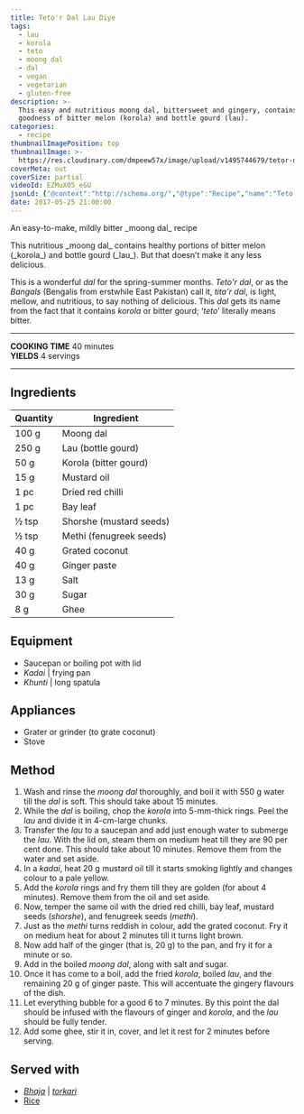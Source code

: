 ```yaml
---
title: Teto'r Dal Lau Diye
tags:
  - lau
  - korola
  - teto
  - moong dal
  - dal
  - vegan
  - vegetarian
  - gluten-free
description: >-
  This easy and nutritious moong dal, bittersweet and gingery, contains the
  goodness of bitter melon (korola) and bottle gourd (lau).
categories:
  - recipe
thumbnailImagePosition: top
thumbnailImage: >-
  https://res.cloudinary.com/dmpeew57x/image/upload/v1495744679/tetor-dal-website-thumbnail-_zt5gji.jpg
coverMeta: out
coverSize: partial
videoId: EZMuX05_eGU
jsonLd: {"@context":"http://schema.org/","@type":"Recipe","name":"Teto'r Dal with Lau","author":"Bong Eats","image":"https://res.cloudinary.com/dmpeew57x/image/upload/v1495744679/tetor-dal-website-thumbnail-_zt5gji.jpg","description":"This easy and nutritious moong dal, bittersweet and gingery, contains the goodness of bitter melon (korola) and bottle gourd (lau).","prepTime":"PT10M","totalTime":"PT40M","recipeYield":"4","recipeIngredient":["100 g	Moong dal","250 g	Lau (bottle gourd)","50 g	Korola (bitter gourd)","15 g	Mustard oil","1 pc	Dried red chilli","1 pc	Bay leaf","½ tsp	Shorshe (mustard seeds)","½ tsp	Methi (fenugreek seeds)","40 g	Grated coconut","40 g	Ginger paste","13 g	Salt","30 g	Sugar","8 g	Ghee"],"recipeInstructions":["1. Wash and rinse the moong dal thoroughly, and boil it with 550 g water till the dal is soft. This should take about 15 minutes.","2. While the dal is boiling, chop the korola into 5-mm-thick rings. Peel the lau and divide it in 4-cm-large chunks.","3. Transfer the lau to a saucepan and add just enough water to submerge the lau. With the lid on, steam them on medium heat till they are 90 per cent done. This should take about 10 minutes. Remove them from the water and set aside.","4. In a kadai, heat 20 g mustard oil till it starts smoking lightly and changes colour to a pale yellow.","5. Add the korola rings and fry them till they are golden (for about 4 minutes). Remove them from the oil and set aside.","6. Now, temper the same oil with the dried red chilli, bay leaf, mustard seeds (shorshe), and fenugreek seeds (methi).","7. Just as the methi turns reddish in colour, add the grated coconut. Fry it on medium heat for about 2 minutes till it turns light brown.","8. Now add half of the ginger (that is, 20 g) to the pan, and fry it for a minute or so.","9. Add in the boiled moong dal, along with salt and sugar.","10. Once it has come to a boil add the fried korola, boiled lau, and the remaining 20 g of ginger paste. This will really accentuate the gingery flavour in the dal.","11. Let everything bubble for a good 6 to 7 minutes. By this point the dal should be infused with the flavours of ginger and korola, and the lau should be fully tender.","12. Add some ghee, stir it in, cover, and let it rest for 2 minutes before serving."]}
date: 2017-05-25 21:00:00
---
```




<p class="post-byline">An easy-to-make, mildly bitter _moong dal_ recipe</p>

<p class="post-intro">This nutritious _moong dal_ contains healthy portions of bitter melon (_korola_) and bottle gourd (_lau_). But that doesn’t make it any less delicious.</p>

<!-- more -->
<span class="dropcap">T</span>his is a wonderful _dal_ for the spring-summer months. _Teto'r dal_, or as the _Bangals_ (Bengalis from erstwhile East Pakistan) call it, _tita'r dal_, is light, mellow, and nutritious, to say nothing of delicious. This _dal_ gets its name from the fact that it contains _korola_ or bitter gourd; ‘_teto_’ literally means bitter.

***

**COOKING TIME** 40 minutes   
**YIELDS** 4 servings

***
## Ingredients
| Quantity | Ingredient              |
|----------|-------------------------|
|    100 g | Moong dal               |
|    250 g | Lau (bottle gourd)      |
|     50 g | Korola (bitter gourd)   |
|     15 g | Mustard oil             |
|     1 pc | Dried red chilli        |
|     1 pc | Bay leaf                |
|    ½ tsp | Shorshe (mustard seeds) |
|    ½ tsp | Methi (fenugreek seeds) |
|     40 g | Grated coconut          |
|     40 g | Ginger paste            |
|     13 g | Salt                    |
|     30 g | Sugar                   |
|      8 g | Ghee                    |


## Equipment
- Saucepan or boiling pot with lid
- _Kadai_ | frying pan
- _Khunti_ | long spatula

## Appliances
- Grater or grinder (to grate coconut)
- Stove


## Method
1. Wash and rinse the _moong dal_ thoroughly, and boil it with 550 g water till the _dal_ is soft. This should take about 15 minutes.
2. While the _dal_ is boiling, chop the _korola_ into 5-mm-thick rings. Peel the _lau_ and divide it in 4-cm-large chunks.
3. Transfer the _lau_ to a saucepan and add just enough water to submerge the _lau_. With the lid on, steam them on medium heat till they are 90 per cent done. This should take about 10 minutes. Remove them from the water and set aside.
4. In a _kadai_, heat 20 g mustard oil till it starts smoking lightly and changes colour to a pale yellow.
5. Add the _korola_ rings and fry them till they are golden (for about 4 minutes). Remove them from the oil and set aside.
6. Now, temper the same oil with the dried red chilli, bay leaf, mustard seeds (_shorshe_), and fenugreek seeds (_methi_).
7. Just as the _methi_ turns reddish in colour, add the grated coconut. Fry it on medium heat for about 2 minutes till it turns light brown.
8. Now add half of the ginger (that is, 20 g) to the pan, and fry it for a minute or so.
9. Add in the boiled _moong dal_, along with salt and sugar.
10. Once it has come to a boil, add the fried _korola_, boiled _lau_, and the remaining 20 g of ginger paste. This will accentuate the gingery flavours of the dish.
10. Let everything bubble for a good 6 to 7 minutes. By this point the dal should be infused with the flavours of ginger and _korola_, and the _lau_ should be fully tender.
11. Add some ghee, stir it in, cover, and let it rest for 2 minutes before serving.


## Served with
- [_Bhaja_](/tags/bhaja/) | [_torkari_](/tags/torkari/)
- [Rice](/how-to/cook-the-perfect-rice/)

<script type="application/ld+json">
{
  "@context": "http://schema.org/",
  "@type": "Recipe",
  "name": "Plain mosur dal",
  "author": "Bong Eats",
  "image": "https://res.cloudinary.com/dmpeew57x/image/upload/v1478835725/thumbs/plain-mosur-dal_thumbnail_small.jpg",
  "description": "This is one of the simplest dals you can make. It is light and hearty, and goes well with almost any bhaja or torkari. Because it is sparsely spiced, it is a perfect component of a day-to-day meal.",
  "prepTime": "PT10M",
  "totalTime": "PT20M",
  "recipeYield": "5",
  "recipeIngredient": [
    "Mustard oil	15 g",
    "Kaalo jeere	¼ tsp",
    "Dried red chillies	2 pcs",
    "Green chillies	2 pcs",
    "Bay leaf	1 pc",
    "Turmeric powder	½ tsp (or 1 g)",
    "Salt	8 g",
    "Water	500 g",
    "Coriander leaves 6 g",
    "Mosur dal	100 g"
  ],
  "recipeInstructions": [
    "1 Rinse the dal well and drain the water",
    "2 Place washed dal in a pressure cooker with 500g water",
    "3 Boil till you see the broken grains of dal. If using a pressure cooker, cook on medium-high heat till you hear the first whistle. Turn off the heat and let the pressure release on its own",
    "4 Whisk the boiled dal till you can no longer see the individual grains",
    "5 Heat up your pan",
    "6 Add mustard oil and allow it to smoke lightly",
    "7 Add kaalo jeere, dried red chillies, green chillies, and bay leaf",
    "8 Add the whisked dal",
    "9 Add turmeric and salt",
    "10 Allow it to boil on medium heat for 4–5 minutes",
    "11 Garnish with the chopped coriander"
   ]
}
</script>
